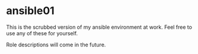 # ansible01
This is the scrubbed version of my ansible environment at work. Feel free to use any of these for yourself.

Role descriptions will come in the future.
